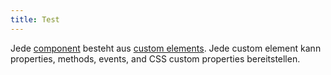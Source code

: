 ```yaml
---
title: Test
---
```


<head>
  <title>API Index | Ionic Docs API Index for all API Custom Elements</title>
  <meta
    name="description"
    content="Linkseite."
  />
</head>

Jede [component](/docs/components) besteht aus [custom elements](https://developer.mozilla.org/en-US/docs/Web/Web_Components/Using_custom_elements). Jede custom element kann properties, methods, events, and CSS custom properties bereitstellen.

<!-- <APIList sidebar={require('@site/sidebars.js').default} /> --->
